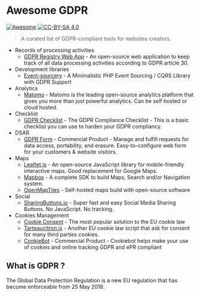# Awesome GDPR

[![Awesome](https://awesome.re/badge.svg)](https://awesome.re) [![CC-BY-SA 4.0](https://i.creativecommons.org/l/by-sa/4.0/80x15.png)](http://creativecommons.org/licenses/by-sa/4.0/)

> A curated list of GDPR-compliant tools for websites creators.

  * Records of processing activities
    * [GDPR Registry Web App](https://gdpr.pluribus-one.it/en/registry_app) - An open-source web application to keep track of all data processing activities according to GDPR article 30.
  * Development libraries
    * [Event-sourcery](https://github.com/event-sourcery/event-sourcery) -  A Minimalistic PHP Event Sourcing / CQRS Library with GDPR Support 
  * Analytics
    * [Matomo](https://matomo.org/) - Matomo is the leading open-source analytics platform that gives you more than just powerful analytics. Can be self hosted or cloud hosted.
  * Checklist
    * [GDPR Checklist](https://gdprchecklist.io) - The GDPR Compliance Checklist - This is a basic checklist you can use to harden your GDPR compliancy.
  * DSAR
    * [GDPR Form](https://gdprform.io) - Commercial Product - Manage and fulfill requests for data access, portability, and erasure. Easy-to-configure web form for your customers & website visitors.
  * Maps
    * [Leaflet.js](http://leafletjs.com/) - An open-source JavaScript library for mobile-friendly interactive maps. Good replacement for Google Maps. 
    * [Mapbox](https://www.mapbox.com/) - A complete SDK to build Maps, Search and/or Navigation system.
    * [OpenMapTiles](https://openmaptiles.com/) - Self-hosted maps build with open-source software
  * Social
    * [SharingButtons.io](http://sharingbuttons.io/) - Super fast and easy Social Media Sharing Buttons. No JavaScript. No tracking.
  * Cookies Management
    * [Cookie Consent](https://cookieconsent.insites.com/) - The most popular solution to the EU cookie law 
    * [Tarteaucitron.js](https://github.com/AmauriC/tarteaucitron.js) - Another EU cookie law script that ask for consent for many third parties cookies.
    * [CookieBot](https://www.cookiebot.com/en/) - Commercial Product - Cookiebot helps make your use of cookies and online tracking GDPR and ePR compliant

## What is GDPR ?

The Global Data Protection Regulation is a new EU regulation that has become enforceable from 25 May 2018.

